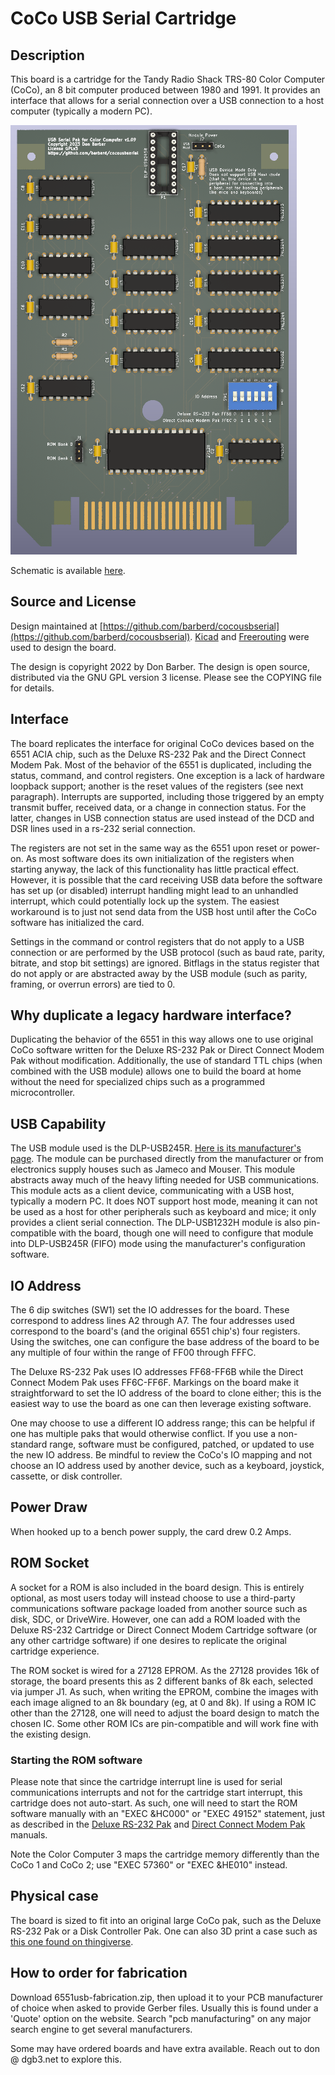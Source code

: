 # CoCo USB Serial Cartridge

## Description

This board is a cartridge for the Tandy Radio Shack TRS-80 Color Computer (CoCo), an 8 bit computer produced between 1980 and 1991. It provides an interface that allows for a serial connection over a USB connection to a host computer (typically a modern PC).

![Front View](images/cocousbserial-front.png?raw=true)

Schematic is available [here](kicad/6551usb.pdf).

## Source and License

Design maintained at [https://github.com/barberd/cocousbserial](https://github.com/barberd/cocousbserial). [Kicad](https://www.kicad.org/) and [Freerouting](https://github.com/freerouting/freerouting/) were used to design the board.

The design is copyright 2022 by Don Barber. The design is open source, distributed via the GNU GPL version 3 license. Please see the COPYING file for details.

## Interface

The board replicates the interface for original CoCo devices based on the 6551 ACIA chip, such as the Deluxe RS-232 Pak and the Direct Connect Modem Pak. Most of the behavior of the 6551 is duplicated, including the status, command, and control registers. One exception is a lack of hardware loopback support; another is the reset values of the registers (see next paragraph). Interrupts are supported, including those triggered by an empty transmit buffer, received data, or a change in connection status. For the latter, changes in USB connection status are used instead of the DCD and DSR lines used in a rs-232 serial connection.

The registers are not set in the same way as the 6551 upon reset or power-on. As most software does its own initialization of the registers when starting anyway, the lack of this functionality has little practical effect. However, it is possible that the card receiving USB data before the software has set up (or disabled) interrupt handling might lead to an unhandled interrupt, which could potentially lock up the system. The easiest workaround is to just not send data from the USB host until after the CoCo software has initialized the card.

Settings in the command or control registers that do not apply to a USB connection or are performed by the USB protocol (such as baud rate, parity, bitrate, and stop bit settings) are ignored. Bitflags in the status register that do not apply or are abstracted away by the USB module (such as parity, framing, or overrun errors) are tied to 0.

## Why duplicate a legacy hardware interface?

Duplicating the behavior of the 6551 in this way allows one to use original CoCo software written for the Deluxe RS-232 Pak or Direct Connect Modem Pak without modification. Additionally, the use of standard TTL chips (when combined with the USB module) allows one to build the board at home without the need for specialized chips such as a programmed microcontroller.

## USB Capability

The USB module used is the DLP-USB245R. [Here is its manufacturer's page](https://www.dlpdesign.com/usb/usb245r.php). The module can be purchased directly from the manufacturer or from electronics supply houses such as Jameco and Mouser. This module abstracts away much of the heavy lifting needed for USB communications. This module acts as a client device, communicating with a USB host, typically a modern PC. It does NOT support host mode, meaning it can not be used as a host for other peripherals such as keyboard and mice; it only provides a client serial connection. The DLP-USB1232H module is also pin-compatible with the board, though one will need to configure that module into DLP-USB245R (FIFO) mode using the manufacturer's configuration software.

## IO Address

The 6 dip switches (SW1) set the IO addresses for the board. These correspond to address lines A2 through A7. The four addresses used correspond to the board's (and the original 6551 chip's) four registers. Using the switches, one can configure the base address of the board to be any multiple of four within the range of FF00 through FFFC.

The Deluxe RS-232 Pak uses IO addresses FF68-FF6B while the Direct Connect Modem Pak uses FF6C-FF6F. Markings on the board make it straightforward to set the IO address of the board to clone either; this is the easiest way to use the board as one can then leverage existing software.

One may choose to use a different IO address range; this can be helpful if one has multiple paks that would otherwise conflict. If you use a non-standard range, software must be configured, patched, or updated to use the new IO address. Be mindful to review the CoCo's IO mapping and not choose an IO address used by another device, such as a keyboard, joystick, cassette, or disk controller.

## Power Draw

When hooked up to a bench power supply, the card drew 0.2 Amps.

## ROM Socket

A socket for a ROM is also included in the board design. This is entirely optional, as most users today will instead choose to use a third-party communications software package loaded from another source such as disk, SDC, or DriveWire. However, one can add a ROM loaded with the Deluxe RS-232 Cartridge or Direct Connect Modem Cartridge software (or any other cartridge software) if one desires to replicate the original cartridge experience.

The ROM socket is wired for a 27128 EPROM. As the 27128 provides 16k of storage, the board presents this as 2 different banks of 8k each, selected via jumper J1. As such, when writing the EPROM, combine the images with each image aligned to an 8k boundary (eg, at 0 and 8k). If using a ROM IC other than the 27128, one will need to adjust the board design to match the chosen IC. Some other ROM ICs are pin-compatible and will work fine with the existing design.

### Starting the ROM software

Please note that since the cartridge interrupt line is used for serial communications interrupts and not for the cartridge start interrupt, this cartridge does not auto-start. As such, one will need to start the ROM software manually with an "EXEC &HC000" or "EXEC 49152" statement, just as described in the [Deluxe RS-232 Pak](https://colorcomputerarchive.com/repo/Documents/Manuals/Hardware/Deluxe%20RS-232%20Operation%20Manual%20%28Tandy%29.pdf) and [Direct Connect Modem Pak](https://colorcomputerarchive.com/repo/Documents/Manuals/Hardware/Direct%20Connect%20Modem%20Pak%20%28Tandy%29.pdf) manuals.

Note the Color Computer 3 maps the cartridge memory differently than the CoCo 1 and CoCo 2; use "EXEC 57360" or "EXEC &HE010" instead.

## Physical case

The board is sized to fit into an original large CoCo pak, such as the Deluxe RS-232 Pak or a Disk Controller Pak. One can also 3D print a case such as [this  one found on thingiverse](https://www.thingiverse.com/thing:4829413).

## How to order for fabrication

Download 6551usb-fabrication.zip, then upload it to your PCB manufacturer of choice when asked to provide Gerber files. Usually this is found under a 'Quote' option on the website. Search "pcb manufacturing" on any major search engine to get several manufacturers.

Some may have ordered boards and have extra available. Reach out to don &#x40; dgb3.net to explore this.

